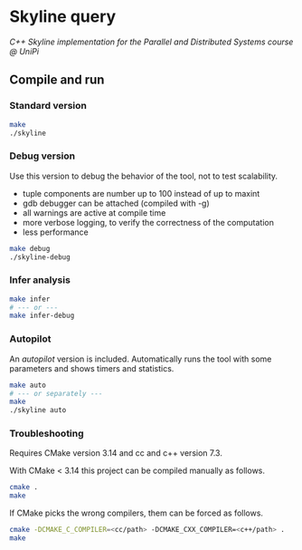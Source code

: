 # Skyline query
_C++ Skyline implementation for the Parallel and Distributed Systems course @ UniPi_

## Compile and run

### Standard version
```bash
make
./skyline
```

### Debug version
Use this version to debug the behavior of the tool, not to test scalability.
- tuple components are number up to 100 instead of up to maxint
- gdb debugger can be attached (compiled with -g)
- all warnings are active at compile time
- more verbose logging, to verify the correctness of the computation
- less performance
```bash
make debug
./skyline-debug
```

### Infer analysis
```bash
make infer
# --- or ---
make infer-debug
```

### Autopilot
An _autopilot_ version is included. Automatically runs the tool with some parameters and shows timers and statistics.
```bash
make auto
# --- or separately ---
make
./skyline auto
```

### Troubleshooting
Requires CMake version 3.14 and cc and c++ version 7.3.  

With CMake < 3.14 this project can be compiled manually as follows.

```bash
cmake .
make
```

If CMake picks the wrong compilers, them can be forced as follows.
```bash
cmake -DCMAKE_C_COMPILER=<cc/path> -DCMAKE_CXX_COMPILER=<c++/path> .
make
```